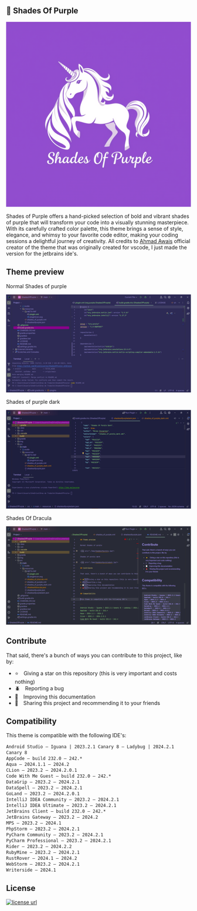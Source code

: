 ## 🦄 Shades Of Purple

<img src="./img/icon.png">

Shades of Purple offers a hand-picked selection of bold and vibrant shades of purple that will transform your code into a visually stunning masterpiece. With its carefully crafted color palette, this theme brings a sense of style, elegance, and whimsy to your favorite code editor, making your coding sessions a delightful journey of creativity. All credits to <a href="https://github.com/ahmadawais">Ahmad Awais</a> official creator of the theme that was originally created for vscode, I just made the version for the jetbrains ide's. 

## Theme preview

Normal Shades of purple

<img src="./img/shadesofpurple.jpg">

Shades of purple dark

<img src="./img/shadesofpurpledark.jpg">

Shades Of Dracula

<img src="./img/shadesofdracula.jpg">

## Contribute

That said, there's a bunch of ways you can contribute to this project, like by:

* ⭐ Giving a star on this repository (this is very important and costs nothing)
* 🪲 Reporting a bug
* 📄 Improving this documentation
* 🚨 Sharing this project and recommending it to your friends

## Compatibility

This theme is compatible with the following IDE's:

```
Android Studio — Iguana | 2023.2.1 Canary 8 — Ladybug | 2024.2.1 Canary 8
AppCode — build 232.0 — 242.*
Aqua — 2024.1.1 — 2024.2
CLion — 2023.2 — 2024.2.0.1
Code With Me Guest — build 232.0 — 242.*
DataGrip — 2023.2 — 2024.2.1
DataSpell — 2023.2 — 2024.2.1
GoLand — 2023.2 — 2024.2.0.1
IntelliJ IDEA Community — 2023.2 — 2024.2.1
IntelliJ IDEA Ultimate — 2023.2 — 2024.2.1
JetBrains Client — build 232.0 — 242.*
JetBrains Gateway — 2023.2 — 2024.2
MPS — 2023.2 — 2024.1
PhpStorm — 2023.2 — 2024.2.1
PyCharm Community — 2023.2 — 2024.2.1
PyCharm Professional — 2023.2 — 2024.2.1
Rider — 2023.2 — 2024.2.2
RubyMine — 2023.2 — 2024.2.1
RustRover — 2024.1 — 2024.2
WebStorm — 2023.2 — 2024.2.1
Writerside — 2024.1
```

## License

  <a href="LICENSE" target="_blank" rel="noopener noreferrer">
    <img alt="license url" src="https://img.shields.io/badge/license%20-MIT-1C1E26?style=for-the-badge&labelColor=1C1E26&color=61ffca"/>
  </a>
